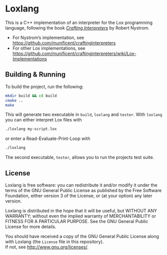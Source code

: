 Loxlang
=======

This is a C++ implementation of an interpreter for the Lox programming language, following the book [*Crafting Interpreters*](https://craftinginterpreters.com/) by Robert Nystrom.

- For Nystrom’s implementation, see <https://github.com/munificent/craftinginterpreters>
- For other Lox implementations, see <https://github.com/munificent/craftinginterpreters/wiki/Lox-Implementations>

Building & Running
------------------

To build the project, run the following:

```bash
mkdir build && cd build
cmake ..
make
```

This will generate two executable in `build`, `loxlang` and `tester`. With `loxlang` you can either interpret
Lox files with 
```bash
./loxlang my-script.lox
```
or enter a Read-Evaluate-Print-Loop with
```bash
./loxlang
```

The second executable, `tester`, allows you to run the projects test suite.


License
-------

Loxlang is free software: you can redistribute it and/or modify
it under the terms of the GNU General Public License as published by
the Free Software Foundation, either version 3 of the License, or
(at your option) any later version.

Loxlang is distributed in the hope that it will be useful,
but WITHOUT ANY WARRANTY; without even the implied warranty of
MERCHANTABILITY or FITNESS FOR A PARTICULAR PURPOSE.  See the
GNU General Public License for more details.

You should have received a copy of the GNU General Public License
along with Loxlang (the `License` file in this repository).  
If not, see <http://www.gnu.org/licenses/>.